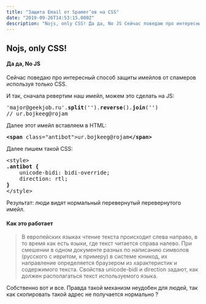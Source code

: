 ```yaml
---
title: "Защита Email от Spamer’ов на CSS"
date: "2019-09-26T14:53:15.000Z"
description: "Nojs, only CSS! Да да, No JS Сейчас поведаю про интересный способ защиты имейлов от спамеров используя только CSS.  И так, снача"
---
```


<h2 id="nojs-only-css-">Nojs, only CSS!</h2><h4>Да да, No JS</h4>
<p>Сейчас поведаю про интересный способ защиты имейлов от спамеров используя только CSS.</p>
<p>И так, сначала ревертим наш имейл, можем это сделать на JS:</p>
<pre>'major@geekjob.ru'.<strong>split</strong>('').<strong>reverse</strong>().<strong>join</strong>('')<br>// ur.bojkeeg@rojam</pre>
<p>Далее этот имейл вставляем в HTML:</p>
<pre><strong>&lt;span</strong> class="antibot"&gt;ur.bojkeeg@rojam<strong>&lt;/span&gt;</strong></pre>
<p>Далее пишем такой CSS:</p>
<pre>&lt;style&gt;<br><strong>.antibot {</strong><br>    unicode-bidi: bidi-override;<br>    direction: rtl;<br><strong>}</strong><br>&lt;/style&gt;</pre>
<p>Результат: люди видят нормальный перевернутый перевернутого имейл.</p>

<h4>Как это работает</h4>
<blockquote><p>В европейских языках чтение текста происходит слева направо, в то время как есть языки, где текст читается справа налево. При смешении в одном документе разных по написанию символов (русского с ивритом, к примеру) в системе юникод, их направление определяется браузером из характеристик и содержимого текста. Свойства unicode-bidi и direction задают, как должен располагаться текст используемого языка.</p></blockquote>
<p>Собственно вот и все. Правда такой механизм неудобен для людей, так как скопировать такой адрес не получается нормально ?</p>


